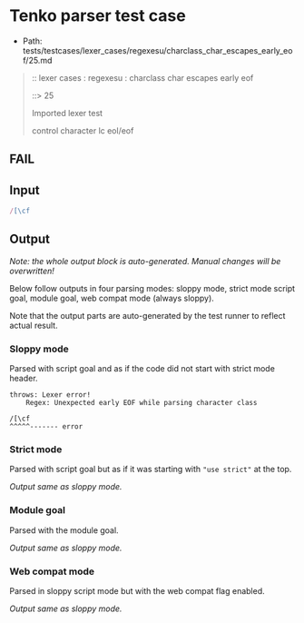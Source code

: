 # Tenko parser test case

- Path: tests/testcases/lexer_cases/regexesu/charclass_char_escapes_early_eof/25.md

> :: lexer cases : regexesu : charclass char escapes early eof
>
> ::> 25
>
> Imported lexer test
>
> control character lc eol/eof

## FAIL

## Input

`````js
/[\cf
`````

## Output

_Note: the whole output block is auto-generated. Manual changes will be overwritten!_

Below follow outputs in four parsing modes: sloppy mode, strict mode script goal, module goal, web compat mode (always sloppy).

Note that the output parts are auto-generated by the test runner to reflect actual result.

### Sloppy mode

Parsed with script goal and as if the code did not start with strict mode header.

`````
throws: Lexer error!
    Regex: Unexpected early EOF while parsing character class

/[\cf
^^^^^------- error
`````

### Strict mode

Parsed with script goal but as if it was starting with `"use strict"` at the top.

_Output same as sloppy mode._

### Module goal

Parsed with the module goal.

_Output same as sloppy mode._

### Web compat mode

Parsed in sloppy script mode but with the web compat flag enabled.

_Output same as sloppy mode._
